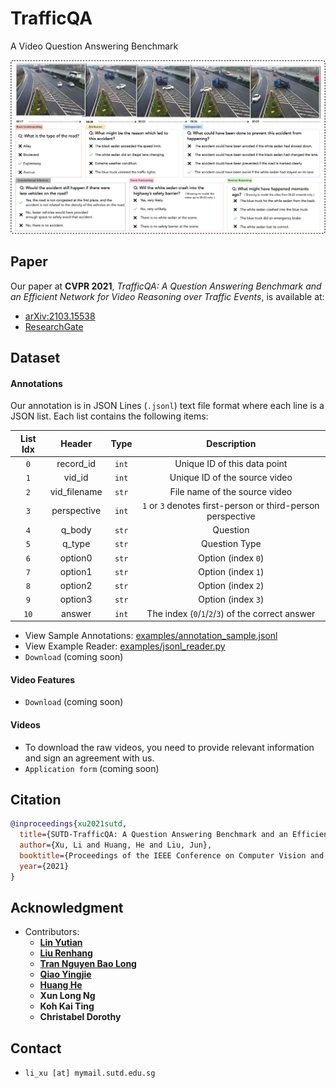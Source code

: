 # TrafficQA

A Video Question Answering Benchmark

![](imgs/featured.png)

## Paper

Our paper at **CVPR 2021**, _TrafficQA: A Question Answering Benchmark and an Efficient Network for Video Reasoning over Traffic Events_, is available at:

-   [arXiv:2103.15538](https://arxiv.org/abs/2103.15538)
-   [ResearchGate](https://www.researchgate.net/publication/350432154_TrafficQA_A_Question_Answering_Benchmark_and_an_Efficient_Network_for_Video_Reasoning_over_Traffic_Events)
<!-- -   [CVF Open Access]() -->

## Dataset

#### Annotations

Our annotation is in JSON Lines (`.jsonl`) text file format where each line is a JSON list. Each list contains the following items:

| List Idx |    Header    | Type  |                         Description                         |
| :------: | :----------: | :---: | :---------------------------------------------------------: |
|   `0`    |  record_id   | `int` |                Unique ID of this data point                 |
|   `1`    |    vid_id    | `int` |                Unique ID of the source video                |
|   `2`    | vid_filename | `str` |                File name of the source video                |
|   `3`    | perspective  | `int` | `1` or `3` denotes first-person or third-person perspective |
|   `4`    |    q_body    | `str` |                          Question                           |
|   `5`    |    q_type    | `str` |                        Question Type                        |
|   `6`    |   option0    | `str` |                     Option (index `0`)                      |
|   `7`    |   option1    | `str` |                     Option (index `1`)                      |
|   `8`    |   option2    | `str` |                     Option (index `2`)                      |
|   `9`    |   option3    | `str` |                     Option (index `3`)                      |
|   `10`   |    answer    | `int` |      The index (`0`/`1`/`2`/`3`) of the correct answer      |

-   View Sample Annotations: [examples/annotation_sample.jsonl](examples/annotation_sample.jsonl)
-   View Example Reader: [examples/jsonl_reader.py](examples/jsonl_reader.py)
-   `Download` (coming soon)

#### Video Features

-   `Download` (coming soon)

#### Videos

-   To download the raw videos, you need to provide relevant information and sign an agreement with us.
-   `Application form` (coming soon)

## Citation

```bibtex
@inproceedings{xu2021sutd,
  title={SUTD-TrafficQA: A Question Answering Benchmark and an Efficient Network for Video Reasoning over Traffic Events},
  author={Xu, Li and Huang, He and Liu, Jun},
  booktitle={Proceedings of the IEEE Conference on Computer Vision and Pattern Recognition},
  year={2021}
}
```

## Acknowledgment

-   Contributors:
    -   [**Lin Yutian**](https://github.com/Lynn-020809)
    -   [**Liu Renhang**](https://github.com/Samillynn)
    -   [**Tran Nguyen Bao Long**](https://github.com/TNBL265)
    -   [**Qiao Yingjie**](https://github.com/YingjieQiao)
    -   [**Huang He**](https://github.com/MarkHershey)
    -   **Xun Long Ng**
    -   **Koh Kai Ting**
    -   **Christabel Dorothy**

## Contact

-   `li_xu [at] mymail.sutd.edu.sg`
